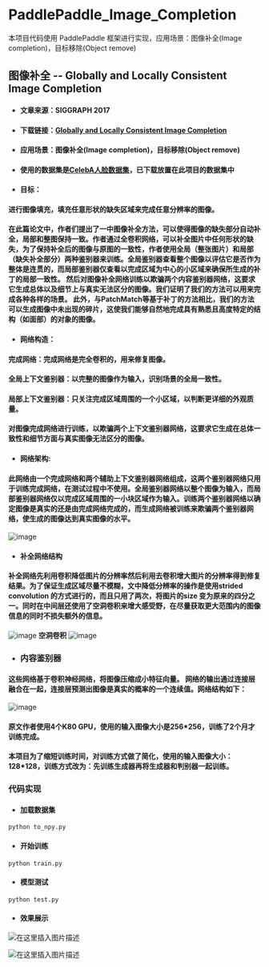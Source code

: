# PaddlePaddle_Image_Completion
本项目代码使用 PaddlePaddle 框架进行实现，应用场景：图像补全(Image completion)，目标移除(Object remove)

## 图像补全 -- Globally and Locally Consistent Image Completion
- #### 文章来源：SIGGRAPH  2017

- #### 下载链接：[Globally and Locally Consistent Image Completion](http://iizuka.cs.tsukuba.ac.jp/projects/completion/en/)


- #### 应用场景：图像补全(Image completion)，目标移除(Object remove)


- #### 使用的数据集是[CelebA人脸数据集](http://mmlab.ie.cuhk.edu.hk/projects/CelebA.html)，已下载放置在此项目的数据集中

- #### **目标**：
#### 进行图像填充，填充任意形状的缺失区域来完成任意分辨率的图像。

#### 在此篇论文中，作者们提出了一中图像补全方法，可以使得图像的缺失部分自动补全，局部和整图保持一致。作者通过全卷积网络，可以补全图片中任何形状的缺失，为了保持补全后的图像与原图的一致性，作者使用全局（整张图片）和局部（缺失补全部分）两种鉴别器来训练。全局鉴别器查看整个图像以评估它是否作为整体是连贯的，而局部鉴别器仅查看以完成区域为中心的小区域来确保所生成的补丁的局部一致性。 然后对图像补全网络训练以欺骗两个内容鉴别器网络，这要求它生成总体以及细节上与真实无法区分的图像。我们证明了我们的方法可以用来完成各种各样的场景。 此外，与PatchMatch等基于补丁的方法相比，我们的方法可以生成图像中未出现的碎片，这使我们能够自然地完成具有熟悉且高度特定的结构（如面部）的对象的图像。

- #### **网络构造**：
#### 完成网络：完成网络是完全卷积的，用来修复图像。
#### 全局上下文鉴别器：以完整的图像作为输入，识别场景的全局一致性。
#### 局部上下文鉴别器：只关注完成区域周围的一个小区域，以判断更详细的外观质量。
#### 对图像完成网络进行训练，以欺骗两个上下文鉴别器网络，这要求它生成在总体一致性和细节方面与真实图像无法区分的图像。

- #### **网络架构**:

#### 此网络由一个完成网络和两个辅助上下文鉴别器网络组成，这两个鉴别器网络只用于训练完成网络，在测试过程中不使用。全局鉴别器网络以整个图像为输入，而局部鉴别器网络仅以完成区域周围的一小块区域作为输入。训练两个鉴别器网络以确定图像是真实的还是由完成网络完成的，而生成网络被训练来欺骗两个鉴别器网络，使生成的图像达到真实图像的水平。
![image](https://img-blog.csdnimg.cn/20200816132702671.png?x-oss-process=image/watermark,type_ZmFuZ3poZW5naGVpdGk,shadow_10,text_aHR0cHM6Ly9ibG9nLmNzZG4ubmV0L3FxXzQyNTQ5NjEy,size_16,color_FFFFFF,t_70#pic_center)


- #### **补全网络结构**
#### 补全网络先利用卷积降低图片的分辨率然后利用去卷积增大图片的分辨率得到修复结果。为了保证生成区域尽量不模糊，文中降低分辨率的操作是使用strided convolution 的方式进行的，而且只用了两次，将图片的size 变为原来的四分之一。同时在中间层还使用了**空洞卷积**来增大感受野，在尽量获取更大范围内的图像信息的同时不损失额外的信息。

![image](https://img-blog.csdnimg.cn/20200816132309598.png?x-oss-process=image/watermark,type_ZmFuZ3poZW5naGVpdGk,shadow_10,text_aHR0cHM6Ly9ibG9nLmNzZG4ubmV0L3FxXzQyNTQ5NjEy,size_16,color_FFFFFF,t_70#pic_center) **空洞卷积**
![image](https://pic1.zhimg.com/50/v2-4959201e816888c6648f2e78cccfd253_hd.webp?source=1940ef5c)

- ### 内容鉴别器
#### 这些网络基于卷积神经网络，将图像压缩成小特征向量。 网络的输出通过连接层融合在一起，连接层预测出图像是真实的概率的一个连续值。网络结构如下：
![image](https://img-blog.csdnimg.cn/20200816132527575.png?x-oss-process=image/watermark,type_ZmFuZ3poZW5naGVpdGk,shadow_10,text_aHR0cHM6Ly9ibG9nLmNzZG4ubmV0L3FxXzQyNTQ5NjEy,size_16,color_FFFFFF,t_70#pic_center)

#### 原文作者使用4个K80 GPU，使用的输入图像大小是256*256，训练了2个月才训练完成。
#### 本项目为了缩短训练时间，对训练方式做了简化，使用的输入图像大小：128*128，训练方式改为：先训练生成器再将生成器和判别器一起训练。

### **代码实现**

- #### 加载数据集
```
python to_npy.py
```
- #### 开始训练
```
python train.py
```
- #### 模型测试
```
python test.py
```
- #### 效果展示
![在这里插入图片描述](https://img-blog.csdnimg.cn/20200816134144523.jpg?x-oss-process=image/watermark,type_ZmFuZ3poZW5naGVpdGk,shadow_10,text_aHR0cHM6Ly9ibG9nLmNzZG4ubmV0L3FxXzQyNTQ5NjEy,size_16,color_FFFFFF,t_70#pic_center)

![在这里插入图片描述](https://img-blog.csdnimg.cn/20200816134323234.jpg?x-oss-process=image/watermark,type_ZmFuZ3poZW5naGVpdGk,shadow_10,text_aHR0cHM6Ly9ibG9nLmNzZG4ubmV0L3FxXzQyNTQ5NjEy,size_16,color_FFFFFF,t_70#pic_center)
